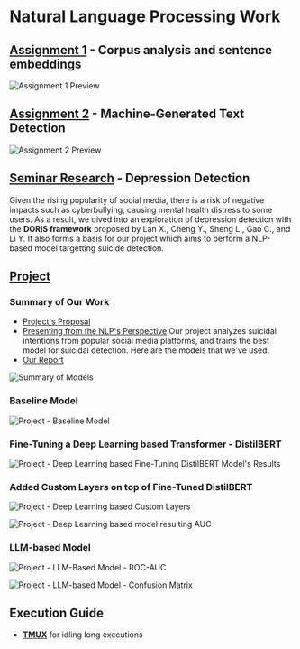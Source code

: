 # Natural Language Processing Work
## [Assignment 1](./Assignment%201/README.md) - Corpus analysis and sentence embeddings

![Assignment 1 Preview](asm1-preview.png)

## [Assignment 2](./Assignment%202/README.md) - Machine-Generated Text Detection

![Assignment 2 Preview](./Assignment%202/models_comparison.png)

## [Seminar Research](./Seminar%20Paper/Paper%20Presentation%20-%20Group%202.pdf) - Depression Detection
Given the rising popularity of social media, there is a risk of negative impacts such as cyberbullying, causing mental health distress to some users. As a result, we dived into an exploration of depression detection with the **DORIS framework** proposed by Lan X., Cheng Y., Sheng L., Gao C., and Li Y. It also forms a basis for our project which aims to perform a NLP-based model targetting suicide detection.

## [Project](./Project/README.md)
### Summary of Our Work
* [Project's Proposal](./Project/CSI5386_Natural_Language_Processing_Project_Proposal.pdf)
* [Presenting from the NLP's Perspective](./Project/Project%20Presentation%20-%20NLP%20Aspects.pdf)
Our project analyzes suicidal intentions from popular social media platforms, and trains the best model for suicidal detection. Here are the models that we've used. 
* [Our Report](./Project/CSI5386_NLP_Project_Report___Kelvin__Jenifer__Sabrina.pdf)

![Summary of Models](./Project/models_comparison.png)

### Baseline Model
![Project - Baseline Model](./Project/NLP%20Training/Results/baseline_auc_curve.png)

### Fine-Tuning a Deep Learning based Transformer - DistilBERT
![Project - Deep Learning based Fine-Tuning DistilBERT Model's Results](./Project/NLP%20Training/Results/Fine-tuned%20DistilBERT%20accuracy_fold_2.png)
### Added Custom Layers on top of Fine-Tuned DistilBERT
![Project - Deep Learning based Custom Layers](./Project/NLP%20Training/Results/Custom%20Layers_accuracy_fold_5.png)

![Project - Deep Learning based model resulting AUC](./Project/NLP%20Training/Results/model_2_deep_learning_auc_curve.png)

### LLM-based Model
![Project - LLM-Based Model - ROC-AUC](./Project/NLP%20Training/Results/model_3_deep_learning_auc_curve.png)

![Project - LLM-based Model - Confusion Matrix](./Project/NLP%20Training/Results/deepseek_confusion_matrix.png)

## Execution Guide
* [**TMUX**](tmux.md) for idling long executions
